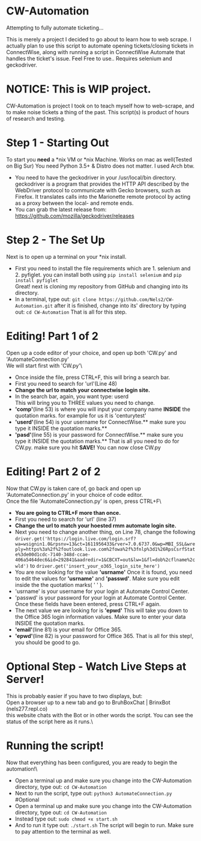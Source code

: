 # CW-Automation
Attempting to fully automate ticketing...

This is merely a project I decided to go about to learn how to web scrape. I actually plan to use this script to automate opening tickets/closing tickets in ConnectWise, along with running a script in ConnectWise Automate that handles the ticket's issue.
Feel Free to use..
Requires selenium and geckodriver.

# NOTICE: This is WIP project.
CW-Automation is project I took on to teach myself how to web-scrape, and to make noise tickets a thing of the past. This script(s) is product of hours of research and testing.
# Step 1 - Starting Out
To start you **need** a *nix VM or *nix Machine. Works on mac as well(Tested on Big Sur) You need Python 3.5+ & Distro does not matter. I used Arch btw.

- You need to have the geckodriver in your /usr/local/bin directory.
geckodriver is a program that provides the HTTP API described by the WebDriver protocol to communicate with Gecko browsers, such as Firefox. It translates calls into the Marionette remote protocol by acting as a proxy between the local- and remote ends.
- You can grab the latest release from: https://github.com/mozilla/geckodriver/releases

# Step 2 - The Set Up
Next is to open up a terminal on your *nix install. 
- First you need to install the file requirements which are 1. selenium and 2. pyfiglet.
you can install both using ```pip install selenium``` and ```pip install pyfiglet``` \
Great! next is cloning my repository from GitHub and changing into its directory.
- In a terminal, type out: ```git clone https://github.com/Nels2/CW-Automation.git```
after it is finished, change into its' directory by typing out: ```cd CW-Automation```
That is all for this step.

# Editing! Part 1 of 2
Open up a code editor of your choice, and open up both 'CW.py' and 'AutomateConnection.py'\
We will start first with 'CW.py'\
- Once inside the file, press CTRL+F, this will bring a search bar.
- First you need to search for 'url'(Line 48)
- **Change the url to match your connectwise login site.**
- In the search bar, again, you want type: userd \
This will bring you to THREE values you need to change.
- **'comp'**(line 53) is where you will input your company name **INSIDE**  the quotation marks. for example for us it is 'centurytest'
- **'userd'**(line 54) is your username for ConnectWise.** make sure you type it INSIDE the quotation marks.**
- **'pasd'**(line 55) is your password for ConnectWise.** make sure you type it INSIDE the quotation marks.**
That is all you need to do for CW.py. make sure you hit **SAVE!** You can now close CW.py
# Editing! Part 2 of 2
Now that CW.py is taken care of, go back and open up 'AutomateConnection.py' in your choice of code editor.\
Once the file 'AutomateConnection.py' is open, press CTRL+F\
- **You are going to CTRL+F more than once.**
- First you need to search for 'url' (line 37)
- **Change the url to match your hoested rmm automate login site.**
- Next you need to change another thing, on Line 78, change the following ```driver.get('https://login.live.com/login.srf?wa=wsignin1.0&rpsnv=13&ct=1611956433&rver=7.0.6737.0&wp=MBI_SSL&wreply=https%3a%2f%2foutlook.live.com%2fowa%2f%3fnlp%3d1%26RpsCsrfState%3de00d1cdc-7140-348d-ccae-406a5464dec6&id=292841&aadredir=1&CBCXT=out&lw=1&fl=dob%2cflname%2cwld')``` to ```driver.get('insert_your_o365_login_site_here')``` 
- You are now looking for the value **'usrname'**
Once it is found, you need to edit the values for **'usrname'** and **'passwd'**. Make sure you edit inside the the quotation marks( ' ' ). 
- 'usrname' is your username for your login at Automate Control Center. 
- 'passwd' is your password for your login at Automate Control Center.
Once these fields have been entered, press CTRL+F again.
- The next value we are looking for is **'epwd'**
This will take you down to the Office 365 login information values. Make sure to enter your data INSIDE the quotation marks.
- **'email'**(line 81) is your email for Office 365.
- **'epwd'**(line 82) is your password for Office 365.
That is all for this step!, you should be good to go.

# Optional Step - Watch Live Steps at Server!
This is probably easier if you have to two displays, but:\
Open a browser up to a new tab and go to BruhBoxChat | BrinxBot (nels277.repl.co)\
this website chats with the Bot or in other words the script. You can see the status of the script here as it runs.\

# Running the script!
Now that everything has been configured, you are ready to begin the automation!\
- Open a terminal up and make sure you change into the CW-Automation directory, type out: ```cd CW-Automation```
- Next to run the script, type out: ```python3 AutomateConnection.py```\
#Optional
- Open a terminal up and make sure you change into the CW-Automation directory, type out: ```cd CW-Automation```
- Instead type out: ```sudo chmod +x start.sh```
- And to run it type out: ```./start.sh```
The script will begin to run. Make sure to pay attention to the terminal as well. 
